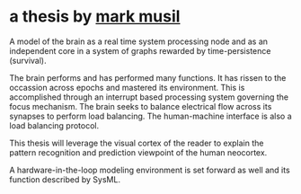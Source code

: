 # a thesis by [mark musil](https://www.markmusil.com)

A model of the brain as a real time system processing node and as an independent core in a system of graphs rewarded by time-persistence (survival). 

The brain performs and has performed many functions. It has rissen to the occassion across epochs and mastered its environment. This is accomplished
through an interrupt based processing system governing the focus mechanism. The brain seeks to balance electrical flow across its synapses to perform
load balancing. The human-machine interface is also a load balancing protocol. 

This thesis will leverage the visual cortex of the reader to explain the pattern recognition and prediction viewpoint of the human neocortex. 

A hardware-in-the-loop modeling environment is set forward as well and its function described by SysML. 



